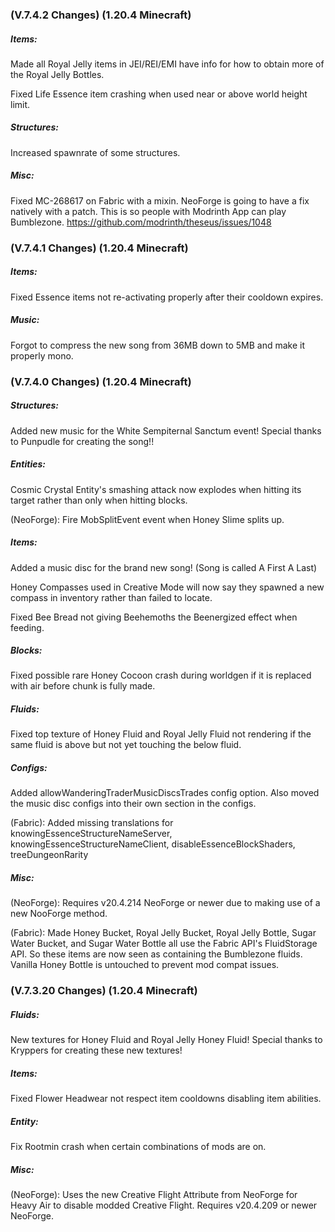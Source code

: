### **(V.7.4.2 Changes) (1.20.4 Minecraft)**

##### Items:
Made all Royal Jelly items in JEI/REI/EMI have info for how to obtain more of the Royal Jelly Bottles.

Fixed Life Essence item crashing when used near or above world height limit.

##### Structures:
Increased spawnrate of some structures.

##### Misc:
Fixed MC-268617 on Fabric with a mixin. NeoForge is going to have a fix natively with a patch.
  This is so people with Modrinth App can play Bumblezone. https://github.com/modrinth/theseus/issues/1048


### **(V.7.4.1 Changes) (1.20.4 Minecraft)**

##### Items:
Fixed Essence items not re-activating properly after their cooldown expires.

##### Music:
Forgot to compress the new song from 36MB down to 5MB and make it properly mono.


### **(V.7.4.0 Changes) (1.20.4 Minecraft)**

##### Structures:
Added new music for the White Sempiternal Sanctum event! Special thanks to Punpudle for creating the song!!

##### Entities:
Cosmic Crystal Entity's smashing attack now explodes when hitting its target rather than only when hitting blocks.

(NeoForge): Fire MobSplitEvent event when Honey Slime splits up.

##### Items:
Added a music disc for the brand new song! (Song is called A First A Last)

Honey Compasses used in Creative Mode will now say they spawned a new compass in inventory rather than failed to locate.

Fixed Bee Bread not giving Beehemoths the Beenergized effect when feeding.

##### Blocks:
Fixed possible rare Honey Cocoon crash during worldgen if it is replaced with air before chunk is fully made.

##### Fluids:
Fixed top texture of Honey Fluid and Royal Jelly Fluid not rendering if the same fluid is above but not yet touching the below fluid.

##### Configs:
Added allowWanderingTraderMusicDiscsTrades config option.
 Also moved the music disc configs into their own section in the configs.

(Fabric): Added missing translations for knowingEssenceStructureNameServer, 
 knowingEssenceStructureNameClient, disableEssenceBlockShaders, treeDungeonRarity

##### Misc:
(NeoForge): Requires v20.4.214 NeoForge or newer due to making use of a new NooForge method.

(Fabric): Made Honey Bucket, Royal Jelly Bucket, Royal Jelly Bottle, Sugar Water Bucket, and Sugar Water Bottle all use the Fabric API's FluidStorage API.
 So these items are now seen as containing the Bumblezone fluids. Vanilla Honey Bottle is untouched to prevent mod compat issues.


### **(V.7.3.20 Changes) (1.20.4 Minecraft)**

##### Fluids:
New textures for Honey Fluid and Royal Jelly Honey Fluid! Special thanks to Kryppers for creating these new textures!

##### Items:
Fixed Flower Headwear not respect item cooldowns disabling item abilities.

##### Entity:
Fix Rootmin crash when certain combinations of mods are on.

##### Misc:
(NeoForge): Uses the new Creative Flight Attribute from NeoForge for Heavy Air to disable modded Creative Flight.
 Requires v20.4.209 or newer NeoForge.

